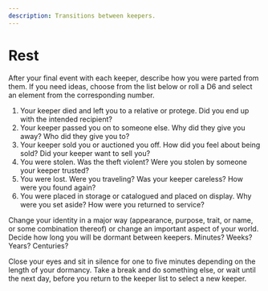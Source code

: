 ```yaml
---
description: Transitions between keepers.
---
```


# Rest

After your final event with each keeper, describe how you were parted from them. If you need ideas, choose from the list below or roll a D6 and select an element from the corresponding number.

1. Your keeper died and left you to a relative or protege. Did you end up with the intended recipient?
2. Your keeper passed you on to someone else. Why did they give you away? Who did they give you to?
3. Your keeper sold you or auctioned you off. How did you feel about being sold? Did your keeper want to sell you?
4. You were stolen. Was the theft violent? Were you stolen by someone your keeper trusted?
5. You were lost. Were you traveling? Was your keeper careless? How were you found again?
6. You were placed in storage or catalogued and placed on display. Why were you set aside? How were you returned to service?

Change your identity in a major way \(appearance, purpose, trait, or name, or some combination thereof\) or change an important aspect of your world. Decide how long you will be dormant between keepers. Minutes? Weeks? Years? Centuries?

Close your eyes and sit in silence for one to five minutes depending on the length of your dormancy. Take a break and do something else, or wait until the next day, before you return to the keeper list to select a new keeper.

